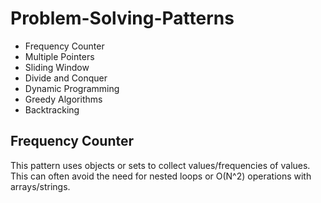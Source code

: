 # Problem-Solving-Patterns

- Frequency Counter
- Multiple Pointers
- Sliding Window
- Divide and Conquer
- Dynamic Programming
- Greedy Algorithms
- Backtracking

## Frequency Counter

This pattern uses objects or sets to collect values/frequencies of values. This can often avoid the need for nested loops or O(N^2) operations with arrays/strings.
